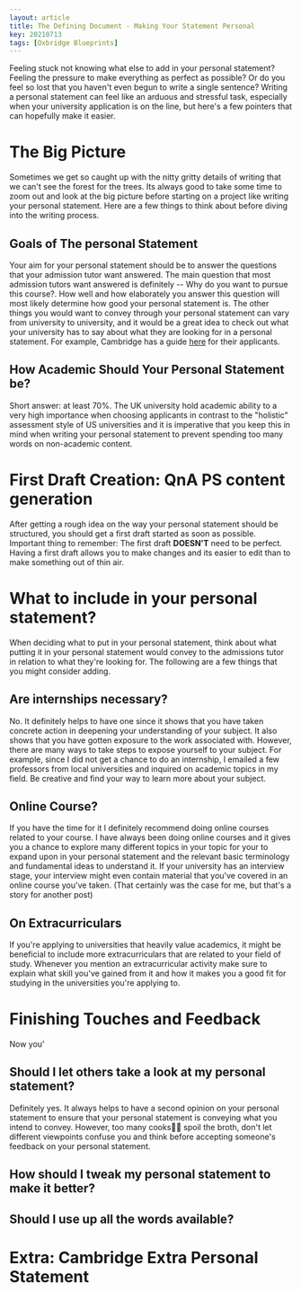 ```yaml
---
layout: article
title: The Defining Document - Making Your Statement Personal
key: 20210713
tags: [Oxbridge Blueprints]
---
```


Feeling stuck not knowing what else to add in your personal statement? Feeling the pressure to make everything as perfect as possible? Or do you feel so lost that you haven't even begun to write a single sentence? Writing a personal statement can feel like an arduous and stressful task, especially when your university application is on the line, but here's a few pointers that can hopefully make it easier.

# The Big Picture
Sometimes we get so caught up with the nitty gritty details of writing that we can't see the forest for the trees. Its always good to take some time to zoom out and look at the big picture before starting on a project like writing your personal statement. Here are a few things to think about before diving into the writing process.

## Goals of The personal Statement
Your aim for your personal statement should be to answer the questions that your admission tutor want answered. The main question that most admission tutors want answered is definitely -- Why do you want to pursue this course?. How well and how elaborately you answer this question will most likely determine how good your personal statement is. The other things you would want to convey through your personal statement can vary from university to university, and it would be a great idea to check out what your university has to say about what they are looking for in a personal statement. For example, Cambridge has a guide <a href = "https://www.undergraduate.study.cam.ac.uk/find-out-more/teachers-and-parents/helping-students-preparehere">here</a> for their applicants.

## How Academic Should Your Personal Statement be?
Short answer: at least 70%. The UK university hold academic ability to a very high importance when choosing applicants in contrast to the "holistic" assessment style of US universities and it is imperative that you keep this in mind when writing your personal statement to prevent spending too many words on non-academic content.

# First Draft Creation: QnA PS content generation
After getting a rough idea on the way your personal statement should be structured, you should get a first draft started as soon as possible. Important thing to remember: The first draft **DOESN'T** need to be perfect. Having a first draft allows you to make changes and its easier to edit than to make something out of thin air.

# What to include in your personal statement?
When deciding what to put in your personal statement, think about what putting it in your personal statement would convey to the admissions tutor in relation to what they're looking for. The following are a few things that you might consider adding.

## Are internships necessary?
No. It definitely helps to have one since it shows that you have taken concrete action in deepening your understanding of your subject. It also shows that you have gotten exposure to the work associated with. However, there are many ways to take steps to expose yourself to your subject. For example, since I did not get a chance to do an internship, I emailed a few professors from local universities and inquired on academic topics in my field. Be creative and find your way to learn more about your subject.

## Online Course?
If you have the time for it I definitely recommend doing online courses related to your course. I have always been doing online courses and it gives you a chance to explore many different topics in your topic for your to expand upon in your personal statement and the relevant basic terminology and fundamental ideas to understand it. If your university has an interview stage, your interview might even contain material that you've covered in an online course you've taken. (That certainly was the case for me, but that's a story for another post)

## On Extracurriculars
If you're applying to universities that heavily value academics, it might be beneficial to include more extracurriculars that are related to your field of study. Whenever you mention an extracurricular activity make sure to explain what skill you've gained from it and how it makes you a good fit for studying in the universities you're applying to.

# Finishing Touches and Feedback
Now you'

## Should I let others take a look at my personal statement?
Definitely yes. It always helps to have a second opinion on your personal statement to ensure that your personal statement is conveying what you intend to convey. However, too many cooks👨‍🍳 spoil the broth, don't let different viewpoints confuse you and think before accepting someone's feedback on your personal statement.

## How should I tweak my personal statement to make it better?

## Should I use up all the words available?

# Extra: Cambridge Extra Personal Statement
